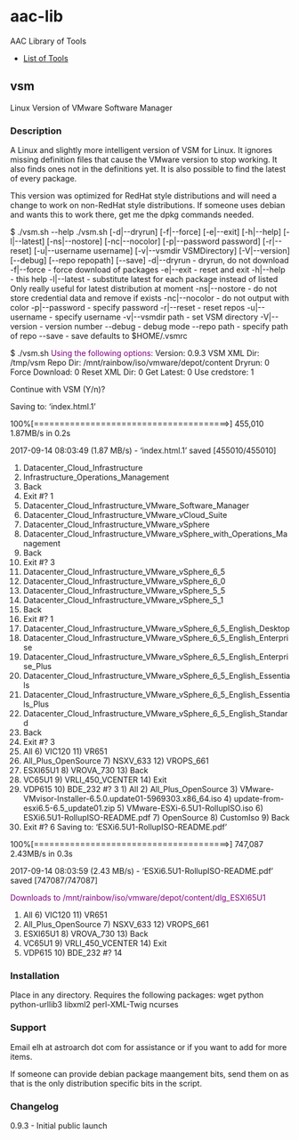# aac-lib
AAC Library of Tools

- <a href=https://github.com/Texiwill/aac-lib/tree/master/>List of Tools</a>

## vsm
Linux Version of VMware Software Manager

### Description
A Linux and slightly more intelligent version of VSM for Linux. It ignores
missing definition files that cause the VMware version to stop working. It
also finds ones not in the definitions yet. It is also possible to find
the latest of every package.

This version was optimized for RedHat style distributions and will need
a change to work on non-RedHat style distributions. If someone uses
debian and wants this to work there, get me the dpkg commands needed.

   $ ./vsm.sh --help
   ./vsm.sh [-d|--dryrun] [-f|--force] [-e|--exit] [-h|--help] [-l|--latest] [-ns|--nostore] [-nc|--nocolor] [-p|--password password] [-r|--reset] [-u|--username username] [-v|--vsmdir VSMDirectory] [-V|--version] [--debug] [--repo repopath] [--save]
	-d|--dryrun - dryrun, do not download
	-f|--force - force download of packages
	-e|--exit - reset and exit
	-h|--help - this help
	-l|--latest - substitute latest for each package instead of listed
		Only really useful for latest distribution at moment
	-ns|--nostore - do not store credential data and remove if exists
	-nc|--nocolor - do not output with color
	-p|--password - specify password
	-r|--reset - reset repos
	-u|--username - specify username
	-v|--vsmdir path - set VSM directory
	-V|--version - version number
	--debug - debug mode
	--repo path - specify path of repo
	--save - save defaults to $HOME/.vsmrc

   $ ./vsm.sh
   <span style="color:purple">Using the following options:</span>
   	Version:	0.9.3
   	VSM XML Dir:	/tmp/vsm
   	Repo Dir:	/mnt/rainbow/iso/vmware/depot/content
   	Dryrun:		0
   	Force Download:	0
   	Reset XML Dir:	0
   	Get Latest:	0
   	Use credstore:	1
   
   Continue with VSM (Y/n)?
   
   Saving to: ‘index.html.1’
   
   100%[======================================>] 455,010     1.87MB/s   in 0.2s   
   
   2017-09-14 08:03:49 (1.87 MB/s) - ‘index.html.1’ saved [455010/455010]
   
   1) Datacenter_Cloud_Infrastructure
   2) Infrastructure_Operations_Management
   3) Back
   4) Exit
   #? 1
   1) Datacenter_Cloud_Infrastructure_VMware_Software_Manager
   2) Datacenter_Cloud_Infrastructure_VMware_vCloud_Suite
   3) Datacenter_Cloud_Infrastructure_VMware_vSphere
   4) Datacenter_Cloud_Infrastructure_VMware_vSphere_with_Operations_Management
   5) Back
   6) Exit
   #? 3
   1) Datacenter_Cloud_Infrastructure_VMware_vSphere_6_5
   2) Datacenter_Cloud_Infrastructure_VMware_vSphere_6_0
   3) Datacenter_Cloud_Infrastructure_VMware_vSphere_5_5
   4) Datacenter_Cloud_Infrastructure_VMware_vSphere_5_1
   5) Back
   6) Exit
   #? 1
   1) Datacenter_Cloud_Infrastructure_VMware_vSphere_6_5_English_Desktop
   2) Datacenter_Cloud_Infrastructure_VMware_vSphere_6_5_English_Enterprise
   3) Datacenter_Cloud_Infrastructure_VMware_vSphere_6_5_English_Enterprise_Plus
   4) Datacenter_Cloud_Infrastructure_VMware_vSphere_6_5_English_Essentials
   5) Datacenter_Cloud_Infrastructure_VMware_vSphere_6_5_English_Essentials_Plus
   6) Datacenter_Cloud_Infrastructure_VMware_vSphere_6_5_English_Standard
   7) Back
   8) Exit
   #? 3
   1) All			  6) VIC120		  11) VR651
   2) All_Plus_OpenSource	  7) NSXV_633		  12) VROPS_661
   3) ESXI65U1		  8) VROVA_730		  13) Back
   4) VC65U1		  9) VRLI_450_VCENTER	  14) Exit
   5) VDP615		 10) BDE_232
   #? 3
    1) All
    2) All_Plus_OpenSource
    3) VMware-VMvisor-Installer-6.5.0.update01-5969303.x86_64.iso
    4) update-from-esxi6.5-6.5_update01.zip
    5) VMware-ESXi-6.5U1-RollupISO.iso
    6) <span sytle="background: black; color:white">ESXi6.5U1-RollupISO-README.pdf</span>
    7) OpenSource
    8) CustomIso
    9) Back
   10) Exit
   #? 6
   Saving to: ‘ESXi6.5U1-RollupISO-README.pdf’
   
   100%[======================================>] 747,087     2.43MB/s   in 0.3s   
   
   2017-09-14 08:03:59 (2.43 MB/s) - ‘ESXi6.5U1-RollupISO-README.pdf’ saved [747087/747087]
   
   <span style="color:purple">Downloads to /mnt/rainbow/iso/vmware/depot/content/dlg_ESXI65U1</span>
   
   1) All			  6) VIC120		  11) VR651
   2) All_Plus_OpenSource	  7) NSXV_633		  12) VROPS_661
   3) ESXI65U1		  8) VROVA_730		  13) Back
   4) VC65U1		  9) VRLI_450_VCENTER	  14) Exit
   5) VDP615		 10) BDE_232
   #? 14

### Installation
Place in any directory. Requires the following packages:
	wget python python-urllib3 libxml2 perl-XML-Twig ncurses

### Support
Email elh at astroarch dot com for assistance or if you want to add
for more items.

If someone can provide debian package maangement bits, send them on as
that is the only distribution specific bits in the script.

### Changelog

0.9.3 - Initial public launch
